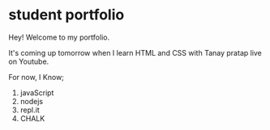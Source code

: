 # student portfolio

Hey! Welcome to my portfolio. 

It's coming up tomorrow when I learn HTML and CSS with Tanay pratap live on Youtube.

For now, I Know;

1. javaScript
1. nodejs
1. repl.it
1. CHALK